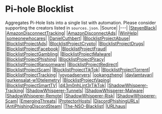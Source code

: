 # Pi-hole Blocklist
Aggregates Pi-Hole lists into a single list with automation. Please consider supporting the creators listed in `sources.json`.
|Source|
|---|
|[StevenBlack](https://raw.githubusercontent.com/StevenBlack/hosts/master/hosts)|
|[AmazonDisconnectTracking](https://s3.amazonaws.com/lists.disconnect.me/simple_tracking.txt)|
|[AmazonDisconnectAds](https://s3.amazonaws.com/lists.disconnect.me/simple_ad.txt)|
|[WinHelp](https://winhelp2002.mvps.org/hosts.txt)|
|[someonewhocares](https://someonewhocares.org/hosts/zero/hosts)|
|[DanielCuthbert](https://raw.githubusercontent.com/danielcuthbert/trackers/master/trackers.txt)|
|[BlocklistProjectAbuse](https://blocklistproject.github.io/Lists/alt-version/abuse-nl.txt)|
|[BlocklistProjectAds](https://blocklistproject.github.io/Lists/alt-version/ads-nl.txt)|
|[BlocklistProjectCrypto](https://blocklistproject.github.io/Lists/alt-version/crypto-nl.txt)|
|[BlocklistProjectDrugs](https://blocklistproject.github.io/Lists/alt-version/drugs-nl.txt)|
|[BlocklistProjectFacebook](https://blocklistproject.github.io/Lists/alt-version/facebook-nl.txt)|
|[BlocklistProjectFraud](https://blocklistproject.github.io/Lists/alt-version/fraud-nl.txt)|
|[BlocklistProjectGambling](https://blocklistproject.github.io/Lists/alt-version/gambling-nl.txt)|
|[BlocklistProjectMalware](https://blocklistproject.github.io/Lists/alt-version/malware-nl.txt)|
|[BlocklistProjectPhishing](https://blocklistproject.github.io/Lists/alt-version/phishing-nl.txt)|
|[BlocklistProjectPiracy](https://blocklistproject.github.io/Lists/alt-version/piracy-nl.txt)|
|[BlocklistProjectRansomware](https://blocklistproject.github.io/Lists/alt-version/ransomware-nl.txt)|
|[BlocklistProjectRedirect](https://blocklistproject.github.io/Lists/alt-version/redirect-nl.txt)|
|[BlocklistProjectScam](https://blocklistproject.github.io/Lists/alt-version/scam-nl.txt)|
|[BlocklistProjectTikTok](https://blocklistproject.github.io/Lists/alt-version/tiktok-nl.txt)|
|[BlocklistProjectTorrent](https://blocklistproject.github.io/Lists/alt-version/torrent-nl.txt)|
|[BlocklistProjectTracking](https://blocklistproject.github.io/Lists/alt-version/tracking-nl.txt)|
|[yoyoadservers](https://pgl.yoyo.org/adservers/serverlist.php?hostformat=hosts;showintro=0)|
|[ookangzheng](https://raw.githubusercontent.com/ookangzheng/dbl-oisd-nl/master/dbl.txt)|
|[daylamtayari](https://raw.githubusercontent.com/daylamtayari/Pi-Hole-Blocklist/master/Pi-Hole-Blocklist.txt)|
|[gurkensalat-w10telemetry](https://raw.githubusercontent.com/gurkensalat/pi-hole-blocklist/master/w10-telemetry)|
|[BlocklistProjectVaping](https://blocklistproject.github.io/Lists/alt-version/vaping-nl.txt)|
|[BlocklistProjectSmartTV](https://blocklistproject.github.io/Lists/alt-version/smart-tv-nl.txt)|
|[d43m0nhLint3rTikTok](https://raw.githubusercontent.com/d43m0nhLInt3r/socialblocklists/master/TikTok/tiktokblocklist.txt)|
|[ShadowWhisperer-Tracking](https://raw.githubusercontent.com/ShadowWhisperer/BlockLists/master/Lists/Tracking)|
|[ShadowWhisperer-Tunnels](https://raw.githubusercontent.com/ShadowWhisperer/BlockLists/master/Lists/Tunnels)|
|[ShadowWhisperer-Malware](https://raw.githubusercontent.com/ShadowWhisperer/BlockLists/master/Lists/Malware)|
|[ShadowWhisperer-Remote](https://raw.githubusercontent.com/ShadowWhisperer/BlockLists/master/Lists/Remote)|
|[ShadowWhisperer-Risk](https://raw.githubusercontent.com/ShadowWhisperer/BlockLists/master/Lists/Risk)|
|[ShadowWhisperer-Scam](https://raw.githubusercontent.com/ShadowWhisperer/BlockLists/master/Lists/Scam)|
|[EmergingThreats](https://rules.emergingthreats.net/fwrules/emerging-Block-IPs.txt)|
|[ProtectorHosts](https://raw.githubusercontent.com/furkun/ProtectorHosts/main/hosts)|
|[DiscordPhishingURLs](https://raw.githubusercontent.com/Dogino/Discord-Phishing-URLs/main/scam-urls.txt)|
|[AntiPhishingDiscordSteam](https://raw.githubusercontent.com/Dogino/Discord-Phishing-URLs/main/pihole-phishing-adlist.txt)|
|[The-NSO-Blacklist](https://raw.githubusercontent.com/0n1cOn3/The-NSO-Blacklist/main/hosts.txt)|
|[URLhaus](https://urlhaus.abuse.ch/downloads/text/)|
